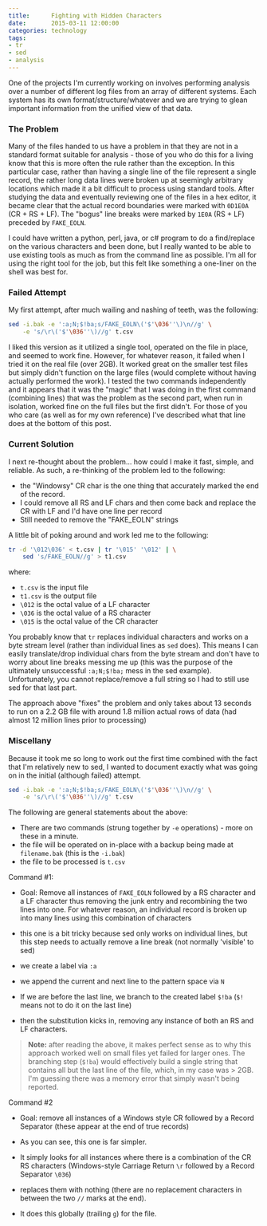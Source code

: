 ```yaml
---
title:      Fighting with Hidden Characters
date:       2015-03-11 12:00:00
categories: technology
tags:       
- tr
- sed
- analysis
---
```


One of the projects I'm currently working on involves performing analysis over a number of different log files from an array of different systems. Each system has its own format/structure/whatever and we are trying to glean important information from the unified view of that data.

### The Problem
Many of the files handed to us have a problem in that they are not in a standard format suitable for analysis - those of you who do this for a living know that this is more often the rule rather than the exception. In this particular case, rather than having a single line of the file represent a single record, the rather long data lines were broken up at seemingly arbitrary locations which made it a bit difficult to process using standard tools. After studying the data and eventually reviewing one of the files in a hex editor, it became clear that the actual record boundaries were marked with `0D1E0A` (CR + RS + LF). The "bogus" line breaks were marked by `1E0A` (RS + LF) preceded by `FAKE_EOLN`.

I could have written a python, perl, java, or c# program to do a find/replace on the various characters and been done, but I really wanted to be able to use existing tools as much as from the command line as possible. I'm all for using the right tool for the job, but this felt like something a one-liner on the shell was best for.

### Failed Attempt

My first attempt, after much wailing and nashing of teeth, was the following:

```bash
sed -i.bak -e ':a;N;$!ba;s/FAKE_EOLN\('$'\036''\)\n//g' \
    -e 's/\r\('$'\036''\)//g' t.csv
```

I liked this version as it utilized a single tool, operated on the file in place, and seemed to work fine. However, for whatever reason, it failed when I tried it on the real file (over 2GB). It worked great on the smaller test files but simply didn't function on the large files (would complete without having actually performed the work). I tested the two commands independently and it appears that it was the "magic" that I was doing in the first command (combining lines) that was the problem as the second part, when run in isolation, worked fine on the full files but the first didn't. For those of you who care (as well as for my own reference) I've described what that line does at the bottom of this post.

### Current Solution

I next re-thought about the problem... how could I make it fast, simple, and reliable. As such, a re-thinking of the problem led to the following:

- the "Windowsy" CR char is the one thing that accurately marked the end of the record.
- I could remove all RS and LF chars and then come back and replace the CR with LF and I'd have one line per record
- Still needed to remove the "FAKE_EOLN" strings

A little bit of poking around and work led me to the following:

```bash
tr -d '\012\036' < t.csv | tr '\015' '\012' | \
    sed 's/FAKE_EOLN//g' > t1.csv
```
where:
- `t.csv` is the input file
- `t1.csv` is the output file
- `\012` is the octal value of a LF character
- `\036` is the octal value of a RS character
- `\015` is the octal value of the CR character

You probably know that `tr` replaces individual characters and works on a byte stream level (rather than individual lines as `sed` does). This means I can easily translate/drop individual chars from the byte stream and don't have to worry about line breaks messing me up (this was the purpose of the ultimately unsuccessful `:a;N;$!ba;` mess in the sed example). Unfortunately, you cannot replace/remove a full string so I had to still use sed for that last part.

The approach above "fixes" the problem and only takes about 13 seconds to run on a 2.2 GB file with around 1.8 million actual rows of data (had almost 12 million lines prior to processing)

### Miscellany

Because it took me so long to work out the first time combined with the fact that I'm relatively new to sed, I wanted to document exactly what was going on in the initial (although failed) attempt.

```bash
sed -i.bak -e ':a;N;$!ba;s/FAKE_EOLN\('$'\036''\)\n//g' \
    -e 's/\r\('$'\036''\)//g' t.csv
```

The following are general statements about the above:

- There are two commands (strung together by `-e` operations) - more on these in a minute.
- the file will be operated on in-place with a backup being made at `filename.bak` (this is the `-i.bak`)
- the file to be processed is `t.csv`

Command #1:

- Goal: Remove all instances of `FAKE_EOLN` followed by a RS character and a LF character thus removing the junk entry and recombining the two lines into one. For whatever reason, an individual record is broken up into many lines using this combination of characters

- this one is a bit tricky because sed only works on individual lines, but this step needs to actually remove a line break (not normally 'visible' to sed)

- we create a label via `:a`

- we append the current and next line to the pattern space via `N`

- If we are before the last line, we branch to the created label `$!ba` (`$!` means not to do it on the last line)

- then the substitution kicks in, removing any instance of both an RS and LF characters.

> **Note:** after reading the above, it makes perfect sense as to why this approach worked well on small files yet failed for larger ones. The branching step (`$!ba`) would effectively build a single string that contains all but the last line of the file, which, in my case was > 2GB. I'm guessing there was a memory error that simply wasn't being reported.

Command #2

- Goal: remove all instances of a Windows style CR followed by a Record Separator (these appear at the end of true
records)

- As you can see, this one is far simpler.

- It simply looks for all instances where there is a combination of the CR RS characters (Windows-style Carriage Return `\r` followed by a Record Separator `\036`)

- replaces them with nothing (there are no replacement characters in between the two `//` marks at the end).

- It does this globally (trailing `g`) for the file.
